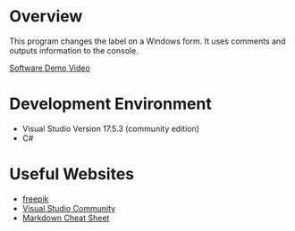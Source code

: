 # Overview

This program changes the label on a Windows form. It uses comments and outputs information to the console.

[Software Demo Video](https://blackadder-git.github.io/byui/cse310/helloworld.html)

# Development Environment

* Visual Studio Version 17.5.3 (community edition)
* C#

# Useful Websites

* [freepik](https://www.freepik.com/)
* [Visual Studio Community](https://visualstudio.microsoft.com/vs/community/)
* [Markdown Cheat Sheet](https://www.markdownguide.org/cheat-sheet/)